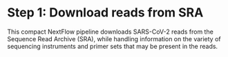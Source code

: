 # Step 1: Download reads from SRA

This compact NextFlow pipeline downloads SARS-CoV-2 reads from the Sequence Read Archive (SRA), while handling information on the variety of sequencing instruments and primer sets that may be present in the reads.

